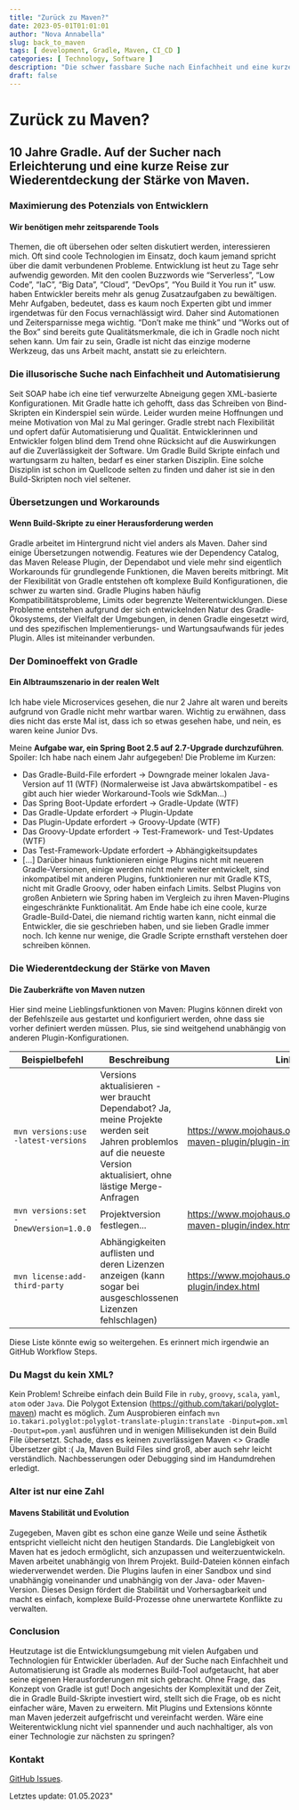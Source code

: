 ```yaml
---
title: "Zurück zu Maven?"
date: 2023-05-01T01:01:01
author: "Nova Annabella"
slug: back_to_maven
tags: [ development, Gradle, Maven, CI_CD ]
categories: [ Technology, Software ]
description: "Die schwer fassbare Suche nach Einfachheit und eine kurze Reise zur Wiederentdeckung der Macht von Maven"
draft: false
---
```


# Zurück zu Maven?

## 10 Jahre Gradle. Auf der Sucher nach Erleichterung und eine kurze Reise zur Wiederentdeckung der Stärke von Maven.

### Maximierung des Potenzials von Entwicklern

#### Wir benötigen mehr zeitsparende Tools

Themen, die oft übersehen oder selten diskutiert werden, interessieren mich. Oft sind coole Technologien im Einsatz,
doch kaum jemand spricht über die damit verbundenen Probleme.
Entwicklung ist heut zu Tage sehr aufwendig geworden.
Mit den coolen Buzzwords wie “Serverless”, “Low Code”, “IaC”, “Big Data”, “Cloud”, “DevOps”, “You Build it You run it”
usw. haben Entwickler bereits mehr als genug Zusatzaufgaben zu bewältigen. Mehr Aufgaben, bedeutet, dass es kaum noch
Experten gibt und immer irgendetwas für den Focus vernachlässigt wird. Daher sind Automationen und Zeitersparnisse mega
wichtig. “Don’t make me think” und “Works out of the Box” sind bereits gute Qualitätsmerkmale, die ich in Gradle noch
nicht sehen kann. Um fair zu sein, Gradle ist nicht das einzige moderne Werkzeug, das uns Arbeit macht, anstatt sie zu
erleichtern.

### Die illusorische Suche nach Einfachheit und Automatisierung

Seit SOAP habe ich eine tief verwurzelte Abneigung gegen XML-basierte Konfigurationen. Mit Gradle hatte ich gehofft,
dass das Schreiben von Bind-Skripten ein Kinderspiel sein würde. Leider wurden meine Hoffnungen und meine Motivation von
Mal zu Mal geringer. Gradle strebt nach Flexibilität und opfert dafür Automatisierung und Qualität. Entwicklerinnen und
Entwickler folgen blind dem Trend ohne Rücksicht auf die Auswirkungen auf die Zuverlässigkeit der Software. Um Gradle
Build Skripte einfach und wartungsarm zu halten, bedarf es einer starken Disziplin. Eine solche Disziplin ist schon im
Quellcode selten zu finden und daher ist sie in den Build-Skripten noch viel seltener.

### Übersetzungen und Workarounds

#### Wenn Build-Skripte zu einer Herausforderung werden

Gradle arbeitet im Hintergrund nicht viel anders als Maven. Daher sind einige Übersetzungen notwendig. Features wie der
Dependency Catalog, das Maven Release Plugin, der Dependabot und viele mehr sind eigentlich Workarounds für grundlegende
Funktionen, die Maven bereits mitbringt. Mit der Flexibilität von Gradle entstehen oft komplexe Build Konfigurationen,
die schwer zu warten sind.
Gradle Plugins haben häufig Kompatibilitätsprobleme, Limits oder begrenzte Weiterentwicklungen. Diese Probleme entstehen
aufgrund der sich entwickelnden Natur des Gradle-Ökosystems, der Vielfalt der Umgebungen, in denen Gradle eingesetzt
wird, und des spezifischen Implementierungs- und Wartungsaufwands für jedes Plugin. Alles ist miteinander verbunden.

### Der Dominoeffekt von Gradle

#### Ein Albtraumszenario in der realen Welt

Ich habe viele Microservices gesehen, die nur 2 Jahre alt waren und bereits aufgrund von Gradle nicht mehr wartbar
waren. Wichtig zu erwähnen, dass dies nicht das erste Mal ist, dass ich so etwas gesehen habe, und nein, es waren keine
Junior Dvs.

Meine **Aufgabe war, ein Spring Boot 2.5 auf 2.7-Upgrade durchzuführen**. Spoiler: Ich habe nach einem Jahr
aufgegeben! Die Probleme im Kurzen:

* Das Gradle-Build-File erfordert -> Downgrade meiner lokalen Java-Version auf 11 (WTF) (Normalerweise ist Java
  abwärtskompatibel - es gibt auch hier wieder Workaround-Tools wie SdkMan...)
* Das Spring Boot-Update erfordert -> Gradle-Update (WTF)
* Das Gradle-Update erfordert -> Plugin-Update
* Das Plugin-Update erfordert -> Groovy-Update (WTF)
* Das Groovy-Update erfordert -> Test-Framework- und Test-Updates (WTF)
* Das Test-Framework-Update erfordert -> Abhängigkeitsupdates
* \[...]
  Darüber hinaus funktionieren einige Plugins nicht mit neueren Gradle-Versionen, einige werden nicht mehr weiter
  entwickelt, sind inkompatibel mit anderen Plugins, funktionieren nur mit Gradle KTS, nicht mit Gradle Groovy, oder
  haben einfach Limits. Selbst Plugins von großen Anbietern wie Spring haben im Vergleich zu ihren Maven-Plugins
  eingeschränkte Funktionalität. Am Ende habe ich eine coole, kurze Gradle-Build-Datei, die niemand richtig warten kann,
  nicht einmal die Entwickler, die sie geschrieben haben, und sie lieben Gradle immer noch. Ich kenne nur wenige, die
  Gradle Scripte ernsthaft verstehen doer schreiben können.

### Die Wiederentdeckung der Stärke von Maven

#### Die Zauberkräfte von Maven nutzen

Hier sind meine Lieblingsfunktionen von Maven:
Plugins können direkt von der Befehlszeile aus gestartet und konfiguriert werden, ohne dass sie vorher definiert werden
müssen. Plus, sie sind weitgehend unabhängig von anderen Plugin-Konfigurationen.

| Beispielbefehl                        | Beschreibung                                                                                                                                                        | Link                                                                     | 
|---------------------------------------|---------------------------------------------------------------------------------------------------------------------------------------------------------------------|--------------------------------------------------------------------------|
| `mvn versions:use -latest-versions`   | Versions aktualisieren - wer braucht Dependabot? Ja, meine Projekte werden seit Jahren problemlos auf die neueste Version aktualisiert, ohne lästige Merge-Anfragen | https://www.mojohaus.org/versions/versions-maven-plugin/plugin-info.html |
| `mvn versions:set -DnewVersion=1.0.0` | Projektversion festlegen...                                                                                                                                         | https://www.mojohaus.org/versions/versions-maven-plugin/index.html       |
| `mvn license:add-third-party`         | Abhängigkeiten auflisten und deren Lizenzen anzeigen (kann sogar bei ausgeschlossenen Lizenzen fehlschlagen)                                                        | https://www.mojohaus.org/license-maven-plugin/index.html                 | 

Diese Liste könnte ewig so weitergehen. Es erinnert mich irgendwie an GitHub Workflow Steps.

### Du Magst du kein XML?

Kein Problem! Schreibe einfach dein Build File in `ruby`, `groovy`, `scala`, `yaml`, `atom` oder `Java`. Die Polygot
Extension (https://github.com/takari/polyglot-maven) macht es möglich. Zum Ausprobieren
einfach `mvn io.takari.polyglot:polyglot-translate-plugin:translate -Dinput=pom.xml -Doutput=pom.yaml` ausführen und in
wenigen Millisekunden ist dein Build File übersetzt. Schade, dass es keinen zuverlässigen Maven <> Gradle Übersetzer
gibt :(
Ja, Maven Build Files sind groß, aber auch sehr leicht verständlich. Nachbesserungen oder Debugging sind im Handumdrehen
erledigt.

### Alter ist nur eine Zahl

#### Mavens Stabilität und Evolution

Zugegeben, Maven gibt es schon eine ganze Weile und seine Ästhetik entspricht vielleicht nicht den heutigen Standards.
Die Langlebigkeit von Maven hat es jedoch ermöglicht, sich anzupassen und weiterzuentwickeln. Maven arbeitet unabhängig
von Ihrem Projekt. Build-Dateien können einfach wiederverwendet werden.
Die Plugins laufen in einer Sandbox und sind unabhängig voneinander und unabhängig von der Java- oder Maven-Version.
Dieses Design fördert die Stabilität und Vorhersagbarkeit und macht es einfach, komplexe Build-Prozesse ohne unerwartete
Konflikte zu verwalten.

### Conclusion

Heutzutage ist die Entwicklungsumgebung mit vielen Aufgaben und Technologien für Entwickler überladen. Auf der Suche
nach Einfachheit und Automatisierung ist Gradle als modernes Build-Tool aufgetaucht, hat aber seine eigenen
Herausforderungen mit sich gebracht. Ohne Frage, das Konzept von Gradle ist gut! Doch angesichts der Komplexität und der
Zeit, die in Gradle Build-Skripte investiert wird, stellt sich die Frage, ob es nicht einfacher wäre, Maven zu
erweitern. Mit Plugins und Extensions könnte man Maven jederzeit aufgefrischt und vereinfacht werden. Wäre eine
Weiterentwicklung nicht viel spannender und auch nachhaltiger, als von einer Technologie zur nächsten zu springen?

### Kontakt

[GitHub Issues](https://github.com/NovaAnnabella/the_unspoken/issues/new/choose).

Letztes update: 01.05.2023"
